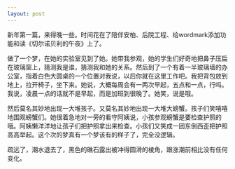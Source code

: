 ```yaml
---
layout: post
---
```


新年第一篇，来得晚一些。时间花在了陪伴安柏、后院工程、给wordmark添加功能和读《切尔诺贝利的午夜》上了。

做了一个梦，在她的实验室见到了她。她带我参观，她的学生们好奇地把鼻子压扁在玻璃窗上，猜测我是谁，猜测我和她的关系。然后到了一个有着一半玻璃墙的办公室，指着白色大圆桌的一个位置对我说，以后你就在这里工作吧。我把背包放到地上，拉开椅子，坐下来。她说，大概每周会有一两次早起，五点和一点，行吗。我说，凌晨一点的话就不是早起，而是加班到很晚了。她笑，说是哦。

然后莫名其妙地出现一大堆孩子。又莫名其妙地出现一大堆大螃蟹。孩子们笑嘻嘻地围观螃蟹们。她很着急地对一旁的看守阿姨说，小孩参观螃蟹是要检查护照的哦。阿姨懒洋洋地让孩子们把护照拿出来检查。小孩们又笑成一团东倒西歪把护照高高举起。这个次的梦真有一个梦该有的样子了，完全没逻辑。

疏远了，潮水退去了，黑色的礁石露出被冲得圆滑的棱角，跟涨潮前相比没有任何变化。